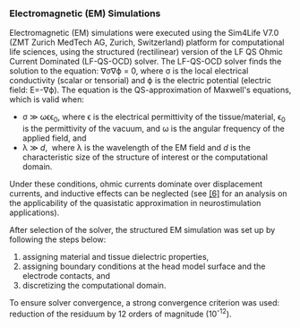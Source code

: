 ### Electromagnetic (EM) Simulations

Electromagnetic (EM) simulations were executed using the Sim4Life V7.0 (ZMT Zurich MedTech AG, Zurich, Switzerland) platform for computational life sciences, using the structured (rectilinear) version of the LF QS Ohmic Current Dominated (LF-QS-OCD) solver. The LF-QS-OCD solver finds the solution to the equation: ∇σ∇ϕ = 0, where σ is the local electrical conductivity (scalar or tensorial) 
and ϕ is the electric potential (electric field: E=-∇ϕ). The equation is the QS-approximation of Maxwell's equations, which is
valid when: 

* σ ≫ ωϵϵ<sub>0</sub>, where ϵ is the electrical permittivity of the tissue/material, ϵ<sub>0</sub> is the permittivity of the vacuum, and ω is the angular frequency of the applied field, and
*  λ ≫ *d*,  where  λ is the wavelength of the EM field and *d* is the characteristic size of the structure of interest or the computational domain. 

Under these conditions, ohmic currents dominate over displacement currents, and inductive effects can be neglected (see [[6]](/docs/background/references.md) for an analysis on the applicability of the quasistatic approximation in neurostimulation applications).

After selection of the solver, the structured EM simulation was set up by following the steps below:

1. assigning material and tissue dielectric properties, 
2. assigning boundary conditions at the head model surface and the electrode contacts, and 
3. discretizing the computational domain.

To ensure solver convergence, a strong convergence criterion was used: reduction of the residuum by 12 orders of magnitude (10<sup>-12</sup>).
